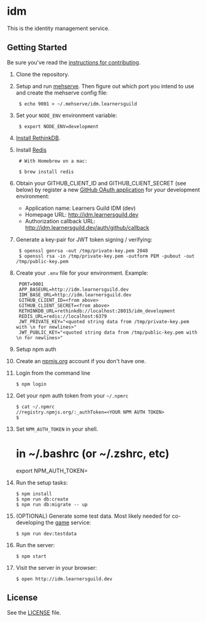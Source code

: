 # idm

This is the identity management service.

## Getting Started

Be sure you've read the [instructions for contributing](./CONTRIBUTING.md).

1. Clone the repository.

2. Setup and run [mehserve][mehserve]. Then figure out which port you intend to use and create the mehserve config file:

        $ echo 9001 > ~/.mehserve/idm.learnersguild

3. Set your `NODE_ENV` environment variable:

        $ export NODE_ENV=development

4. [Install RethinkDB][install-rethinkdb].

5. Install [Redis][redis]

        # With Homebrew on a mac:

        $ brew install redis

6. Obtain your GITHUB_CLIENT_ID and GITHUB_CLIENT_SECRET (see below) by register a new [GitHub OAuth application][github-register-application] for _your_ development environment:
    - Application name: Learners Guild IDM (dev)
    - Homepage URL: http://idm.learnersguild.dev
    - Authorization callback URL: http://idm.learnersguild.dev/auth/github/callback

7. Generate a key-pair for JWT token signing / verifying:

        $ openssl genrsa -out /tmp/private-key.pem 2048
        $ openssl rsa -in /tmp/private-key.pem -outform PEM -pubout -out /tmp/public-key.pem

8. Create your `.env` file for your environment. Example:

        PORT=9001
        APP_BASEURL=http://idm.learnersguild.dev
        IDM_BASE_URL=http://idm.learnersguild.dev
        GITHUB_CLIENT_ID=<from above>
        GITHUB_CLIENT_SECRET=<from above>
        RETHINKDB_URL=rethinkdb://localhost:28015/idm_development
        REDIS_URL=redis://localhost:6379
        JWT_PRIVATE_KEY="<quoted string data from /tmp/private-key.pem with \n for newlines>"
        JWT_PUBLIC_KEY="<quoted string data from /tmp/public-key.pem with \n for newlines>"

9. Setup npm auth

10. Create an [npmjs.org](https://www.npmjs.com/) account if you don't have one.

11. Login from the command line

        $ npm login


12. Get your npm auth token from your `~/.npmrc`

        $ cat ~/.npmrc
        //registry.npmjs.org/:_authToken=<YOUR NPM AUTH TOKEN>
        $ 

13.  Set `NPM_AUTH_TOKEN` in your shell.

        # in ~/.bashrc (or ~/.zshrc, etc)
        export NPM_AUTH_TOKEN=<YOUR NPM AUTH TOKEN>

14. Run the setup tasks:

        $ npm install
        $ npm run db:create
        $ npm run db:migrate -- up

15. (OPTIONAL) Generate some test data. Most likely needed for co-developing the [game][game] service:

        $ npm run dev:testdata

16. Run the server:

        $ npm start

17. Visit the server in your browser:

        $ open http://idm.learnersguild.dev

## License

See the [LICENSE](./LICENSE) file.

[game]: https://github.com/LearnersGuild/game
[github-register-application]: https://github.com/settings/applications/new
[install-rethinkdb]: https://www.rethinkdb.com/docs/install/
[redis]: http://redis.io/
[mehserve]: https://github.com/timecounts/mehserve
